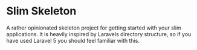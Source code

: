 # Slim Skeleton

A rather opinionated skeleton project for getting started with your slim applications. It is heavily inspired by Laravels directory structure, so if you have used Laravel 5 you should feel familiar with this.
